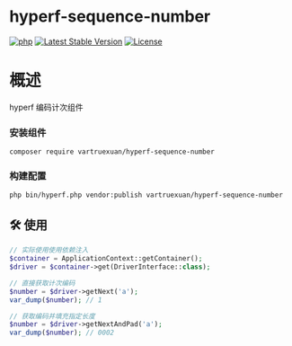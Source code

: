# hyperf-sequence-number

[![php](https://img.shields.io/badge/php-%3E=8.1-brightgreen.svg?maxAge=2592000)](https://github.com/php/php-src)
[![Latest Stable Version](https://img.shields.io/packagist/v/vartruexuan/hyperf-sequence-number)](https://packagist.org/packages/vartruexuan/hyperf-sequence-number)
[![License](https://img.shields.io/packagist/l/vartruexuan/hyperf-sequence-number)](https://github.com/vartruexuan/hyperf-sequence-number)

# 概述
hyperf 编码计次组件

### 安装组件

```shell
composer require vartruexuan/hyperf-sequence-number
```

### 构建配置

```shell
php bin/hyperf.php vendor:publish vartruexuan/hyperf-sequence-number
```

## 🛠 使用

```php
// 实际使用使用依赖注入
$container = ApplicationContext::getContainer();
$driver = $container->get(DriverInterface::class);

// 直接获取计次编码
$number = $driver->getNext('a');
var_dump($number); // 1

// 获取编码并填充指定长度
$number = $driver->getNextAndPad('a');
var_dump($number); // 0002

```
